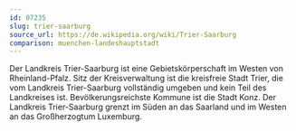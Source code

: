 ```yaml
---
id: 07235
slug: trier-saarburg
source_url: https://de.wikipedia.org/wiki/Trier-Saarburg
comparison: muenchen-landeshauptstadt
---
```


Der Landkreis Trier-Saarburg ist eine Gebietskörperschaft im Westen von Rheinland-Pfalz. Sitz der Kreisverwaltung ist die kreisfreie Stadt Trier, die vom Landkreis Trier-Saarburg vollständig umgeben und kein Teil des Landkreises ist. Bevölkerungsreichste Kommune ist die Stadt Konz. Der Landkreis Trier-Saarburg grenzt im Süden an das Saarland und im Westen an das Großherzogtum Luxemburg.
